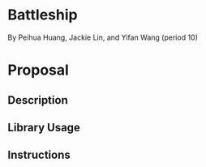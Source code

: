 # Battleship
By Peihua Huang, Jackie Lin, and Yifan Wang (period 10)

# Proposal
## Description
## Library Usage
## Instructions
